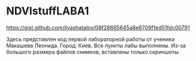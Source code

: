 # NDVIstuffLABA1
https://gist.github.com/ilyashatalov/08f28665645a8e8709f1ed51fdc00791

Здесь представлен код первой лабораторной работы от ученика Макашева Леонида. 
Город: Киев. Все пункты лабы выполнены.
Из-за большого размера файлов снимков, вставлены только скриншоты.
